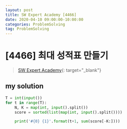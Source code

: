 ```yaml
---
layout: post
title: SW Expert Academy [4466]
date: 2020-04-10 09:00:00-10:00:00
categories: ProblemSolving
tag: ProblemSolving
---
```


# [4466] 최대 성적표 만들기
> [SW Expert Academy](https://swexpertacademy.com/main/main.do){: target="_blank"}

## my solution
```python
T = int(input())
for t in range(T):
    N, K = map(int, input().split())
    score = sorted(list(map(int, input().split())))

    print('#{0} {1}'.format(t+1, sum(score[-K:])))
```
